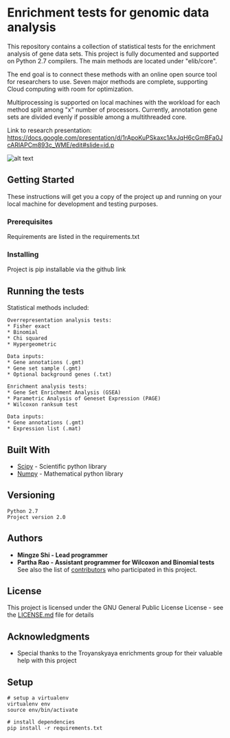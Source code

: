 # Enrichment tests for genomic data analysis

This repository contains a collection of statistical tests for the enrichment analysis of gene data sets.  This project is fully documented and supported on Python 2.7 compilers. The main methods are located under "elib/core".

The end goal is to connect these methods with an online open source tool for researchers to use. Seven major methods are complete, supporting Cloud computing with room for optimization.

Multiprocessing is supported on local machines with the workload for each method split among "x" number of processors. Currently, annotation gene sets are divided evenly if possible among a multithreaded core.

Link to research presentation: https://docs.google.com/presentation/d/1rApoKuPSkaxc1AxJqH6cGmBFa0JcARlAPCm893c_WME/edit#slide=id.p

![alt text](https://image.ibb.co/fD0i1J/flowchart.png)

## Getting Started

These instructions will get you a copy of the project up and running on your local machine for development and testing purposes.

### Prerequisites

Requirements are listed in the requirements.txt

### Installing

Project is pip installable via the github link

## Running the tests

Statistical methods included:
```
Overrepresentation analysis tests:
* Fisher exact
* Binomial
* Chi squared
* Hypergeometric

Data inputs:
* Gene annotations (.gmt)
* Gene set sample (.gmt)
* Optional background genes (.txt)

Enrichment analysis tests:
* Gene Set Enrichment Analysis (GSEA)
* Parametric Analysis of Geneset Expression (PAGE)
* Wilcoxon ranksum test

Data inputs:
* Gene annotations (.gmt)
* Expression list (.mat)
```
## Built With

* [Scipy](https://www.scipy.org/) - Scientific python library
* [Numpy](http://www.numpy.org/) - Mathematical python library

## Versioning

```
Python 2.7
Project version 2.0
```

## Authors

* **Mingze Shi - Lead programmer** 
* **Partha Rao - Assistant programmer for Wilcoxon and Binomial tests** 
See also the list of [contributors](https://github.com/SpecOps167/enrichments/graphs/contributors) who participated in this project.

## License

This project is licensed under the GNU General Public License License - see the [LICENSE.md](LICENSE.md) file for details

## Acknowledgments

* Special thanks to the Troyanskyaya enrichments group for their valuable help with this project

## Setup
```
# setup a virtualenv
virtualenv env
source env/bin/activate

# install dependencies
pip install -r requirements.txt
```
